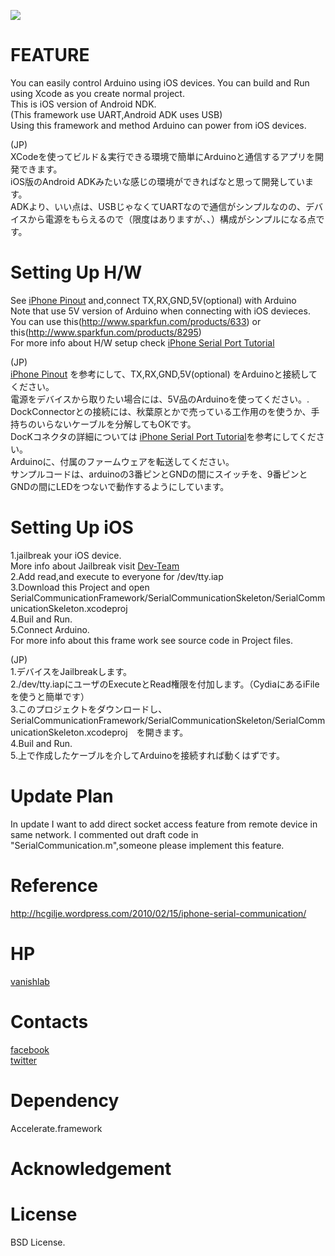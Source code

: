![](http://vanishlab.web.fc2.com/vanishlab/OSS_files/chip.png)

FEATURE
=======
You can easily control Arduino using iOS devices.
You can build and Run using Xcode as you create normal project.<br>
This is iOS version of Android NDK.<br>
(This framework use UART,Android ADK uses USB)<br>
Using this framework and method Arduino can power from iOS devices.

(JP)<br>
XCodeを使ってビルド＆実行できる環境で簡単にArduinoと通信するアプリを開発できます。<br>
iOS版のAndroid ADKみたいな感じの環境ができればなと思って開発しています。<br>
ADKより、いい点は、USBじゃなくてUARTなので通信がシンプルなのの、デバイスから電源をもらえるので（限度はありますが、、）構成がシンプルになる点です。<br>


Setting Up H/W
=======
See [iPhone Pinout] and,connect TX,RX,GND,5V(optional) with Arduino<br>
Note that use 5V version of Arduino when connecting with iOS devieces.<br>
You can use this(http://www.sparkfun.com/products/633) or this(http://www.sparkfun.com/products/8295) <br>
For more info about H/W setup check [iPhone Serial Port Tutorial]<br>

(JP)<br>
[iPhone Pinout] を参考にして、TX,RX,GND,5V(optional) をArduinoと接続してください。<br>
電源をデバイスから取りたい場合には、5V品のArduinoを使ってください。.<br>
DockConnectorとの接続には、秋葉原とかで売っている工作用のを使うか、手持ちのいらないケーブルを分解してもOKです。 <br>
DocKコネクタの詳細については [iPhone Serial Port Tutorial]を参考にしてください。<br>
Arduinoに、付属のファームウェアを転送してください。<br>
サンプルコードは、arduinoの3番ピンとGNDの間にスイッチを、9番ピンとGNDの間にLEDをつないで動作するようにしています。<br>

Setting Up iOS
=======
1.jailbreak your iOS device.<br>
More info about Jailbreak visit [Dev-Team]<br>
2.Add read,and execute to everyone for /dev/tty.iap<br>
3.Download this Project and open SerialCommunicationFramework/SerialCommunicationSkeleton/SerialCommunicationSkeleton.xcodeproj<br> 
4.Buil and Run.<br>
5.Connect Arduino.<br>
For more info about this frame work see source code in Project files.<br>

(JP)<br>
1.デバイスをJailbreakします。<br>
2./dev/tty.iapにユーザのExecuteとRead権限を付加します。（CydiaにあるiFileを使うと簡単です）<br>
3.このプロジェクトをダウンロードし、SerialCommunicationFramework/SerialCommunicationSkeleton/SerialCommunicationSkeleton.xcodeproj　を開きます。<br> 
4.Buil and Run.<br>
5.上で作成したケーブルを介してArduinoを接続すれば動くはずです。<br>

Update Plan
=======
In update I want to add direct socket access feature from remote device in same network.
I commented out draft code in "SerialCommunication.m",someone please implement this feature.

Reference
=======
http://hcgilje.wordpress.com/2010/02/15/iphone-serial-communication/<br>


HP
=======
[vanishlab]

Contacts
=======
[facebook]<br>
[twitter]

Dependency
=======
Accelerate.framework
 
Acknowledgement
=======

License
=======
BSD License.


[Dev-Team]: http://blog.iphone-dev.org/
[vanishlab]: http://vanishlab.web.fc2.com/
[BSD License]: http://www.opensource.org/licenses/bsd-license.php
[facebook]: http://www.facebook.com/yusuke.sekikawa
[twitter]: http://twitter.com/#!/YusukeSekikawa
[iPhone Pinout]: http://pinouts.ru/Devices/ipod_pinout.shtml
[iPhone Serial Port Tutorial]: http://devdot.wikispaces.com/Iphone+Serial+Port+Tutorial